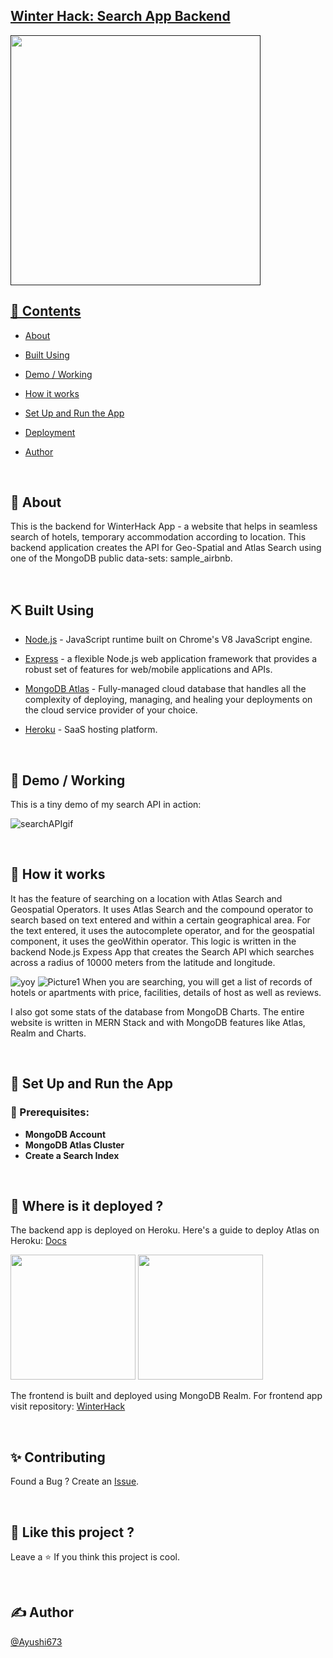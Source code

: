 
<p>
<a  href=""  rel="noopener">
</p>
<h2>Winter Hack: Search App Backend</h2>

</p>

<img src="https://www.techomoro.com/wp-content/uploads/2021/04/mongodb-atlas-express-backend-copy.jpg" width="400">


## 📝 Contents

  

-  [About](#about)

-  [Built Using](#built_using)

-  [Demo / Working](#demo)

-  [How it works](#working)

-  [Set Up and Run the App](#usage)

-  [Deployment](#deployment)

-  [Author](#author)
<br/>


## 🌻 About <a name = "about"></a>

This is the backend for WinterHack App - a website that helps in seamless search of hotels, temporary accommodation according to location.
This backend application creates the API for Geo-Spatial and Atlas Search using one of the MongoDB public data-sets: sample_airbnb.

<br/>


## ⛏️ Built Using <a name = "built_using"></a>


-  [Node.js](https://nodejs.org/en/) - JavaScript runtime built on Chrome's V8 JavaScript engine.

-  [Express](https://github.com/aria2/aria2) - a flexible Node.js web application framework that provides a robust set of features for web/mobile applications and APIs.

-  [MongoDB Atlas](https://www.mongodb.com/atlas/database) - Fully-managed cloud database that handles all the complexity of deploying, managing, and healing your deployments on the cloud service provider of your choice.

-  [Heroku](https://www.heroku.com/) - SaaS hosting platform.


<br/>

## 🎥 Demo / Working <a name = "demo"></a>

This is a tiny demo of my search API in action:



![searchAPIgif](https://user-images.githubusercontent.com/59119265/149759468-b65b2263-f5be-4fc4-ac7a-016587b1e65f.gif)


<br/>

## 💭 How it works <a name = "working"></a>

 

It has the feature of searching on a location with Atlas Search and Geospatial Operators. It uses Atlas Search and the compound operator to search based on text entered and within a certain geographical area. For the text entered, it uses the autocomplete operator, and for the geospatial component, it uses the geoWithin operator. This logic is written in the backend Node.js Expess App that creates the Search API which searches across a radius of 10000 meters from the latitude and longitude. 

![yoy](https://www.thepolyglotdeveloper.com/uploads/2020/08/mongodb-atlas-search-index.png)
![Picture1](https://user-images.githubusercontent.com/59119265/149762963-c24d4718-4a5b-429a-8cd1-b57177c2ba78.png)
When you are searching, you will get a list of records of hotels or apartments with price, facilities, details of host as well as reviews. 



I also got some stats of the database from MongoDB Charts.
The entire website is written in MERN Stack and with MongoDB features like Atlas, Realm and Charts.

<br/>


## 🎈 Set Up and Run the App <a name = "usage"></a>

### 💬 Prerequisites:

- **MongoDB Account**
- **MongoDB Atlas Cluster**
- **Create a Search Index** 


<br/>



## 🚀 Where is it deployed ?<a name = "deployment"></a>


The backend app is deployed on Heroku. Here's a guide to deploy Atlas on Heroku: [Docs](https://www.mongodb.com/developer/how-to/use-atlas-on-heroku/)

<p float="left">
  <img src="https://res.cloudinary.com/practicaldev/image/fetch/s--7f5GjxUW--/c_limit%2Cf_auto%2Cfl_progressive%2Cq_auto%2Cw_880/https://thepracticaldev.s3.amazonaws.com/i/c29t9uc8roz8g9rddbqs.png" width="200"/>
  <img src="https://assets-global.website-files.com/5f1c75e63b2f950eb473d3e4/603c5eb831820c3ce6a8f057_603a1586fa052d17fc2a6929_MongoDBAtlas.png" width="200" />
</p>

The frontend is built and deployed using MongoDB Realm. For frontend app visit repository: [WinterHack](https://github.com/Ayushi673/WinterHack)


<br/>


  ## ✨ Contributing

Found a Bug ? Create an [Issue](https://github.com/Ayushi673/WinterHack/issues).

<br/>

## 💖 Like this project ?

Leave a ⭐ If you think this project is cool.

<br/>

## ✍️ Author <a name = "author"></a>
[@Ayushi673](https://github.com/Ayushi673) 
